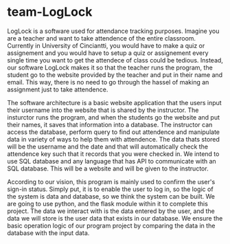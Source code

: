 ﻿# team-LogLock
LogLock is a software used for attendance tracking purposes. Imagine you are a teacher and want to take attendence of the entire classroom. Currently in
University of Cinciantti, you would have to make a quiz or assignement and you would have to setup a quiz or assignement every single time you want
to get the attendece of class could be tedious. Instead, our software LogLock makes it so that the teacher runs the program, the student go to the
website provided by the teacher and put in their name and email. This way, there is no need to go through the hassel of making an assignment
just to take attendence.

The software architecture is a basic website application that the users input their username into the website that is shared by the instructor. The insturctor runs the program, and when the students go the website and put their names, it saves that information into a database. The instructor can access the database, perform query to find out attendence and manipulate data in variety of ways to help them with attendence. The data thats stored will be the username and the date and that will automatically check the attendence key such that it records that you were checked in. We intend to use SQL database and any language that has API to communicate with an SQL database. This will be a website and will be given to the instructor.

According to our vision, this program is mainly used to confirm the user's sign-in status. Simply put, it is to enable the user to log in, so the logic of the system is data and database, so we think the system can be built. We are going to use python, and the flask module within it to complete this project. The data we interact with is the data entered by the user, and the data we will store is the user data that exists in our database. We ensure the basic operation logic of our program project by comparing the data in the database with the input data. 
